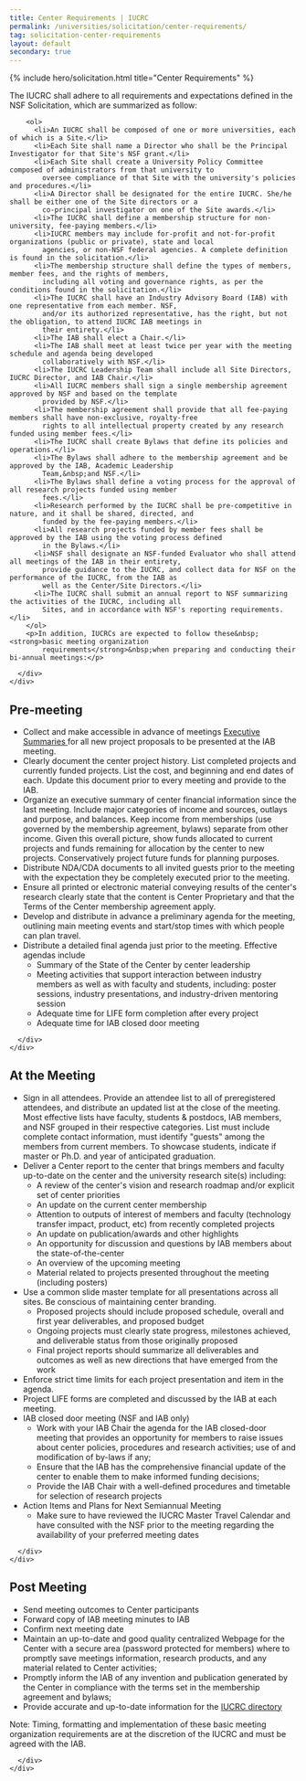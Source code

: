 ```yaml
---
title: Center Requirements | IUCRC
permalink: /universities/solicitation/center-requirements/
tag: solicitation-center-requirements
layout: default
secondary: true
---
```


{% include hero/solicitation.html title="Center Requirements" %}

  <div class="content-block">
    <div class="container">
      <div class="content-block__inner">
        <p>The IUCRC shall adhere to all requirements and expectations defined in the NSF Solicitation, which are
          summarized as follow:</p>

        <ol>
          <li>An IUCRC shall be composed of one or more universities, each of which is a Site.</li>
          <li>Each Site shall name a Director who shall be the Principal Investigator for that Site's NSF grant.</li>
          <li>Each Site shall create a University Policy Committee composed of administrators from that university to
            oversee compliance of that Site with the university's policies and procedures.</li>
          <li>A Director shall be designated for the entire IUCRC. She/he shall be either one of the Site directors or a
            co-principal investigator on one of the Site awards.</li>
          <li>The IUCRC shall define a membership structure for non-university, fee-paying members.</li>
          <li>IUCRC members may include for-profit and not-for-profit organizations (public or private), state and local
            agencies, or non-NSF federal agencies. A complete definition is found in the solicitation.</li>
          <li>The membership structure shall define the types of members, member fees, and the rights of members,
            including all voting and governance rights, as per the conditions found in the solicitation.</li>
          <li>The IUCRC shall have an Industry Advisory Board (IAB) with one representative from each member. NSF,
            and/or its authorized representative, has the right, but not the obligation, to attend IUCRC IAB meetings in
            their entirety.</li>
          <li>The IAB shall elect a Chair.</li>
          <li>The IAB shall meet at least twice per year with the meeting schedule and agenda being developed
            collaboratively with NSF.</li>
          <li>The IUCRC Leadership Team shall include all Site Directors, IUCRC Director, and IAB Chair.</li>
          <li>All IUCRC members shall sign a single membership agreement approved by NSF and based on the template
            provided by NSF.</li>
          <li>The membership agreement shall provide that all fee-paying members shall have non-exclusive, royalty-free
            rights to all intellectual property created by any research funded using member fees.</li>
          <li>The IUCRC shall create Bylaws that define its policies and operations.</li>
          <li>The Bylaws shall adhere to the membership agreement and be approved by the IAB, Academic Leadership
            Team,&nbsp;and NSF.</li>
          <li>The Bylaws shall define a voting process for the approval of all research projects funded using member
            fees.</li>
          <li>Research performed by the IUCRC shall be pre-competitive in nature, and it shall be shared, directed, and
            funded by the fee-paying members.</li>
          <li>All research projects funded by member fees shall be approved by the IAB using the voting process defined
            in the Bylaws.</li>
          <li>NSF shall designate an NSF-funded Evaluator who shall attend all meetings of the IAB in their entirety,
            provide guidance to the IUCRC, and collect data for NSF on the performance of the IUCRC, from the IAB as
            well as the Center/Site Directors.</li>
          <li>The IUCRC shall submit an annual report to NSF summarizing the activities of the IUCRC, including all
            Sites, and in accordance with NSF's reporting requirements.</li>
        </ol>
        <p>In addition, IUCRCs are expected to follow these&nbsp;<strong>basic meeting organization
            requirements</strong>&nbsp;when preparing and conducting their bi-annual meetings:</p>

      </div>
    </div>
  </div>


  <div class="content-block">
    <div class="container">
      <div class="content-block__inner">
        <h2 id=""><span class="highlight">Pre-meeting</span></h2>
        <ul>
          <li>Collect and make accessible in advance of meetings
            <a href="{{ site.baseurl }}/sites/default/files/2020-04/executive-summary-iucrc%20.doc">
              Executive Summaries
            </a> for all new project proposals to be presented at the IAB meeting.</li>
          <li>Clearly document the center project history. List completed projects and currently funded projects. List
            the cost, and beginning and end dates of each. Update this document prior to every meeting and provide to
            the IAB.</li>
          <li>Organize an executive summary of center financial information since the last meeting. Include major
            categories of income and sources, outlays and purpose, and balances. Keep income from memberships (use
            governed by the membership agreement, bylaws) separate from other income. Given this overall picture, show
            funds allocated to current projects and funds remaining for allocation by the center to new projects.
            Conservatively project future funds for planning purposes.</li>
          <li>Distribute NDA/CDA documents to all invited guests prior to the meeting with the expectation they be
            completely executed prior to the meeting.</li>
          <li>Ensure all printed or electronic material conveying results of the center's research clearly state that
            the content is Center Proprietary and that the Terms of the Center membership agreement apply.</li>
          <li>Develop and distribute in advance a preliminary agenda for the meeting, outlining main meeting events and
            start/stop times with which people can plan travel.</li>
          <li>Distribute a detailed final agenda just prior to the meeting. Effective agendas include
            <ul>
              <li>Summary of the State of the Center by center leadership</li>
              <li>Meeting activities that support interaction between industry members as well as with faculty and
                students, including: poster sessions, industry presentations, and industry-driven mentoring session</li>
              <li>Adequate time for LIFE form completion after every project</li>
              <li>Adequate time for IAB closed door meeting</li>
            </ul>
          </li>
        </ul>

      </div>
    </div>
  </div>


  <div class="content-block">
    <div class="container">
      <div class="content-block__inner">
        <h2 id=""><span class="highlight">At the Meeting</span></h2>
        <ul>
          <li>Sign in all attendees. Provide an attendee list to all of preregistered attendees, and distribute an
            updated list at the close of the meeting. Most effective lists have faculty, students &amp; postdocs, IAB
            members, and NSF grouped in their respective categories. List must include complete contact information,
            must identify "guests" among the members from current members. To showcase students, indicate if master or
            Ph.D. and year of anticipated graduation.</li>
          <li>Deliver a Center report to the center that brings members and faculty up-to-date on the center and the
            university research site(s) including:
            <ul>
              <li>A review of the center's vision and research roadmap and/or explicit set of center priorities</li>
              <li>An update on the current center membership</li>
              <li>Attention to outputs of interest of members and faculty (technology transfer impact, product, etc)
                from recently completed projects</li>
              <li>An update on publication/awards and other highlights</li>
              <li>An opportunity for discussion and questions by IAB members about the state-of-the-center</li>
              <li>An overview of the upcoming meeting</li>
              <li>Material related to projects presented throughout the meeting (including posters)</li>
            </ul>
          </li>
          <li>Use a common slide master template for all presentations across all sites. Be conscious of maintaining
            center branding.
            <ul>
              <li>Proposed projects should include proposed schedule, overall and first year deliverables, and proposed
                budget</li>
              <li>Ongoing projects must clearly state progress, milestones achieved, and deliverable status from those
                originally proposed</li>
              <li>Final project reports should summarize all deliverables and outcomes as well as new directions that
                have emerged from the work</li>
            </ul>
          </li>
          <li>Enforce strict time limits for each project presentation and item in the agenda.</li>
          <li>Project LIFE forms are completed and discussed by the IAB at each meeting.</li>
          <li>IAB closed door meeting (NSF and IAB only)
            <ul>
              <li>Work with your IAB Chair the agenda for the IAB closed-door meeting that provides an opportunity for
                members to raise issues about center policies, procedures and research activities; use of and
                modification of by-laws if any;</li>
              <li>Ensure that the IAB has the comprehensive financial update of the center to enable them to make
                informed funding decisions;</li>
              <li>Provide the IAB Chair with a well-defined procedures and timetable for selection of research projects
              </li>
            </ul>
          </li>
          <li>Action Items and Plans for Next Semiannual Meeting
            <ul>
              <li>Make sure to have reviewed the IUCRC Master Travel Calendar and have consulted with the NSF prior to
                the meeting regarding the availability of your preferred meeting dates</li>
            </ul>
          </li>
        </ul>

      </div>
    </div>
  </div>


  <div class="content-block">
    <div class="container">
      <div class="content-block__inner">
        <h2 id=""><span class="highlight">Post Meeting</span></h2>
        <ul>
          <li>Send meeting outcomes to Center participants</li>
          <li>Forward copy of IAB meeting minutes to IAB</li>
          <li>Confirm next meeting date</li>
          <li>Maintain an up-to-date and good quality centralized Webpage for the Center with a secure area (password
            protected for members) where to promptly save meetings information, research products, and any material
            related to Center activities;</li>
          <li>Promptly inform the IAB of any invention and publication generated by the Center in compliance with the
            terms set in the membership agreement and bylaws;</li>
          <li>Provide accurate and up-to-date information for the <a href="/centers/">IUCRC directory</a>&nbsp;</li>
        </ul>
        <p>Note: Timing, formatting and implementation of these basic meeting organization requirements are at the
          discretion of the IUCRC and must be agreed with the IAB.</p>

      </div>
    </div>
  </div>